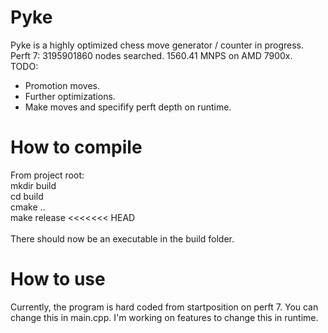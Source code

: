 # Pyke
Pyke is a highly optimized chess move generator / counter in progress.
<br>
Perft 7: 3195901860 nodes searched. 1560.41 MNPS on AMD 7900x.
<br>
TODO:
<br>
- Promotion moves.
- Further optimizations.
- Make moves and specifify perft depth on runtime.

# How to compile
From project root: 
<br>
mkdir build
<br>
cd build
<br>
cmake ..
<br>
make release
<<<<<<< HEAD
<br>
<br>
There should now be an executable in the build folder. 

# How to use
Currently, the program is hard coded from startposition on perft 7. You can change this in main.cpp. I'm working on features to change this in runtime.
